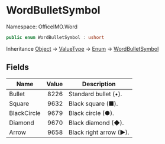 # WordBulletSymbol

Namespace: OfficeIMO.Word

```csharp
public enum WordBulletSymbol : ushort
```

Inheritance [Object](https://docs.microsoft.com/en-us/dotnet/api/system.object) → [ValueType](https://docs.microsoft.com/en-us/dotnet/api/system.valuetype) → [Enum](https://docs.microsoft.com/en-us/dotnet/api/system.enum) → [WordBulletSymbol](./officeimo.word.wordbulletsymbol.md)<br>

## Fields

| Name | Value | Description |
| --- | --: | --- |
| Bullet | 8226 | Standard bullet (•). |
| Square | 9632 | Black square (■). |
| BlackCircle | 9679 | Black circle (●). |
| Diamond | 9670 | Black diamond (◆). |
| Arrow | 9658 | Black right arrow (►). |

